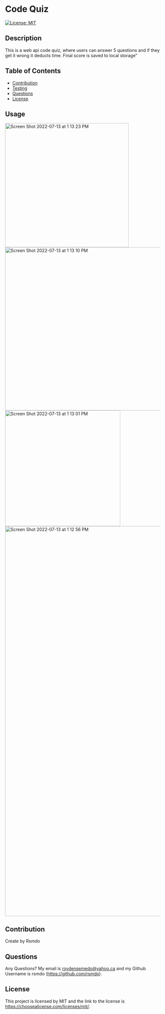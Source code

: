# Code Quiz

  [![License: MIT](https://img.shields.io/badge/License-MIT-yellow.svg)](https://opensource.org/licenses/MIT)
  

  ## Description 
  This is a web api code quiz, where users can answer 5 questions and if they get it wrong it deducts time. Final score is saved to local storage" 

  ## Table of Contents
  - [Contribution](#contribution)
  - [Testing](#testing)
  - [Questions](#questions)
  - [License](#license)

  ## Usage
  

<img width="402" alt="Screen Shot 2022-07-13 at 1 13 23 PM" src="https://user-images.githubusercontent.com/98415796/178792670-01cafc47-1192-4b73-9b52-fe4847651603.png">
<img width="529" alt="Screen Shot 2022-07-13 at 1 13 10 PM" src="https://user-images.githubusercontent.com/98415796/178792674-1269e831-5c34-4bc6-a026-9bbbdc8f720c.png">
<img width="375" alt="Screen Shot 2022-07-13 at 1 13 01 PM" src="https://user-images.githubusercontent.com/98415796/178792677-b87548ec-8847-43f7-a125-2724bd4089ec.png">
<img width="1264" alt="Screen Shot 2022-07-13 at 1 12 56 PM" src="https://user-images.githubusercontent.com/98415796/178792678-593e0e55-16df-48d7-aa3c-fd69218371a0.png">

  ## Contribution
  Create by Rsmdo



  ## Questions 
  Any Questions? My email is  roydensemedo@yahoo.ca and my Github Username is  rsmdo (https://github.com/rsmdo).


  ## License
  This project is licensed by MIT and the link to the license is https://choosealicense.com/licenses/mit/.


